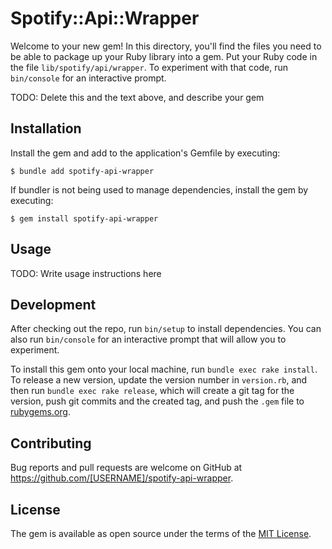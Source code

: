 # Spotify::Api::Wrapper

Welcome to your new gem! In this directory, you'll find the files you need to be able to package up your Ruby library into a gem. Put your Ruby code in the file `lib/spotify/api/wrapper`. To experiment with that code, run `bin/console` for an interactive prompt.

TODO: Delete this and the text above, and describe your gem

## Installation

Install the gem and add to the application's Gemfile by executing:

    $ bundle add spotify-api-wrapper

If bundler is not being used to manage dependencies, install the gem by executing:

    $ gem install spotify-api-wrapper

## Usage

TODO: Write usage instructions here

## Development

After checking out the repo, run `bin/setup` to install dependencies. You can also run `bin/console` for an interactive prompt that will allow you to experiment.

To install this gem onto your local machine, run `bundle exec rake install`. To release a new version, update the version number in `version.rb`, and then run `bundle exec rake release`, which will create a git tag for the version, push git commits and the created tag, and push the `.gem` file to [rubygems.org](https://rubygems.org).

## Contributing

Bug reports and pull requests are welcome on GitHub at https://github.com/[USERNAME]/spotify-api-wrapper.

## License

The gem is available as open source under the terms of the [MIT License](https://opensource.org/licenses/MIT).
